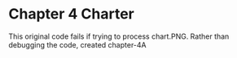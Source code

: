 # Chapter 4 Charter

This original code fails if trying to process chart.PNG.
Rather than debugging the code, created chapter-4A